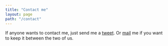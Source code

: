 ```yaml
---
title: "Contact me"
layout: page
path: "/contact"
---
```


If anyone wants to contact me, just send me a [tweet](https://twitter.com/kriswep). Or [mail](kriswep@wetainment.com) me if you want to keep it between the two of us.